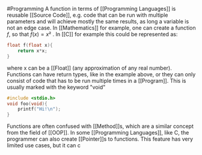 #Programming 
A function in terms of [[Programming Languages]] is reusable [[Source Code]], e.g. code that can be run with multiple parameters and will achieve mostly the same results, as long a variable is not an edge case.
In [[Mathematics]] for example, one can create a function $f$, so that $f(x) = x²$ . In [[C]] for example this could be represented as:
```C
float f(float x){
	return x*x;
}
```
where x can be a [[Float]] (any approximation of any real number).
Functions can have return types, like in the example above, or they can only consist of code that has to be run multiple times in a [[Program]]. This is usually marked with the keyword "void"
```C
#include <stdio.h>
void foo(void){
	printf("Hi!\n");
}
```

Functions are often confused with [[Method]]s, which are a similar concept from the field of [[OOP]].
In some [[Programming Languages]], like C, the programmer can also create [[Pointer]]s to functions. This feature has very limited use cases, but it can c
